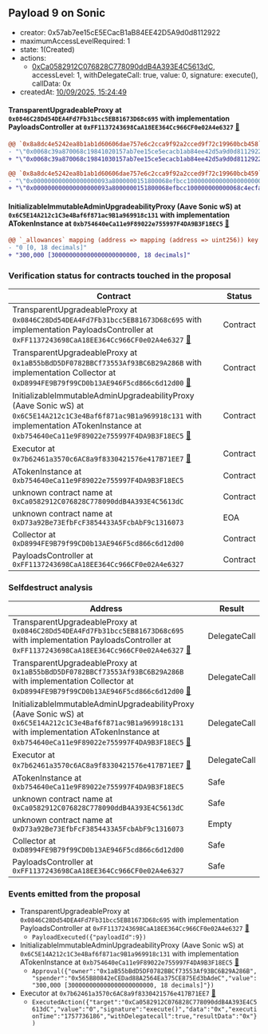 ## Payload 9 on Sonic

- creator: 0x57ab7ee15cE5ECacB1aB84EE42D5A9d0d8112922
- maximumAccessLevelRequired: 1
- state: 1(Created)
- actions:
  - [0xCa0582912C076828C778090ddB4A393E4C5613dC](https://sonicscan.org/tx/0xCa0582912C076828C778090ddB4A393E4C5613dC), accessLevel: 1, withDelegateCall: true, value: 0, signature: execute(), callData: 0x
- createdAt: [10/09/2025, 15:24:49](https://sonicscan.org/tx/0x36bc5b5a510d376eb069ded7dc55d1bf6090518cc49f33a640eda281c2dc226d)

#### TransparentUpgradeableProxy at `0x0846C28Dd54DEA4Fd7Fb31bcc5EB81673D68c695` with implementation PayloadsController at `0xFF1137243698CaA18EE364Cc966CF0e02A4e6327` [:ghost:](https://github.com/bgd-labs/aave-address-book  "GovernanceV3Sonic.PAYLOADS_CONTROLLER")

```diff
@@ `0x8a8dc4e5242ea8b1ab1d60606dae757e6c2cca9f92a2cced9f72c19960bcb458` raw  @@
- "\"0x0068c39a870068c19841020157ab7ee15ce5ecacb1ab84ee42d5a9d0d8112922\""
+ "\"0x0068c39a870068c19841030157ab7ee15ce5ecacb1ab84ee42d5a9d0d8112922\""

@@ `0x8a8dc4e5242ea8b1ab1d60606dae757e6c2cca9f92a2cced9f72c19960bcb459` raw  @@
- "\"0x000000000000000000093a8000000151800068efbcc100000000000000000000\""
+ "\"0x000000000000000000093a8000000151800068efbcc100000000000068c4ecfa\""

```
#### InitializableImmutableAdminUpgradeabilityProxy (Aave Sonic wS) at `0x6C5E14A212c1C3e4Baf6f871ac9B1a969918c131` with implementation ATokenInstance at `0xb754640eCa11e9F89022e755997F4DA9B3F18EC5` [:ghost:](https://github.com/bgd-labs/aave-address-book  "AaveV3Sonic.ASSETS.wS.A_TOKEN")

```diff
@@ `_allowances` mapping (address => mapping (address => uint256)) key `0x1ab55bbdd5df0782bbcf73553af93bc6b29a286b`.0x565b80842ecedad88a2564ea375ce875ed3badec @@
- "0 [0, 18 decimals]"
+ "300,000 [300000000000000000000000, 18 decimals]"

```
### Verification status for contracts touched in the proposal

| Contract | Status |
|---------|------------|
| TransparentUpgradeableProxy at `0x0846C28Dd54DEA4Fd7Fb31bcc5EB81673D68c695` with implementation PayloadsController at `0xFF1137243698CaA18EE364Cc966CF0e02A4e6327` [:ghost:](https://github.com/bgd-labs/aave-address-book  "GovernanceV3Sonic.PAYLOADS_CONTROLLER") | Contract |
| TransparentUpgradeableProxy at `0x1aB55bBdD5DF0782BBCf73553Af93BC6B29A286B` with implementation Collector at `0xD8994FE9B79f99CD0b13AE946F5cd866c6d12d00` [:ghost:](https://github.com/bgd-labs/aave-address-book  "AaveV3Sonic.COLLECTOR") | Contract |
| InitializableImmutableAdminUpgradeabilityProxy (Aave Sonic wS) at `0x6C5E14A212c1C3e4Baf6f871ac9B1a969918c131` with implementation ATokenInstance at `0xb754640eCa11e9F89022e755997F4DA9B3F18EC5` [:ghost:](https://github.com/bgd-labs/aave-address-book  "AaveV3Sonic.ASSETS.wS.A_TOKEN") | Contract |
| Executor at `0x7b62461a3570c6AC8a9f8330421576e417B71EE7` [:ghost:](https://github.com/bgd-labs/aave-address-book  "AaveV3Sonic.ACL_ADMIN") | Contract |
| ATokenInstance at `0xb754640eCa11e9F89022e755997F4DA9B3F18EC5` | Contract |
| unknown contract name at `0xCa0582912C076828C778090ddB4A393E4C5613dC` | Contract |
| unknown contract name at `0xD73a92Be73EfbFcF3854433A5FcbAbF9c1316073` | EOA |
| Collector at `0xD8994FE9B79f99CD0b13AE946F5cd866c6d12d00` | Contract |
| PayloadsController at `0xFF1137243698CaA18EE364Cc966CF0e02A4e6327` | Contract |

### Selfdestruct analysis

| Address | Result |
|---------|------------|
| TransparentUpgradeableProxy at `0x0846C28Dd54DEA4Fd7Fb31bcc5EB81673D68c695` with implementation PayloadsController at `0xFF1137243698CaA18EE364Cc966CF0e02A4e6327` [:ghost:](https://github.com/bgd-labs/aave-address-book  "GovernanceV3Sonic.PAYLOADS_CONTROLLER") | DelegateCall |
| TransparentUpgradeableProxy at `0x1aB55bBdD5DF0782BBCf73553Af93BC6B29A286B` with implementation Collector at `0xD8994FE9B79f99CD0b13AE946F5cd866c6d12d00` [:ghost:](https://github.com/bgd-labs/aave-address-book  "AaveV3Sonic.COLLECTOR") | DelegateCall |
| InitializableImmutableAdminUpgradeabilityProxy (Aave Sonic wS) at `0x6C5E14A212c1C3e4Baf6f871ac9B1a969918c131` with implementation ATokenInstance at `0xb754640eCa11e9F89022e755997F4DA9B3F18EC5` [:ghost:](https://github.com/bgd-labs/aave-address-book  "AaveV3Sonic.ASSETS.wS.A_TOKEN") | DelegateCall |
| Executor at `0x7b62461a3570c6AC8a9f8330421576e417B71EE7` [:ghost:](https://github.com/bgd-labs/aave-address-book  "AaveV3Sonic.ACL_ADMIN") | DelegateCall |
| ATokenInstance at `0xb754640eCa11e9F89022e755997F4DA9B3F18EC5` | Safe |
| unknown contract name at `0xCa0582912C076828C778090ddB4A393E4C5613dC` | Safe |
| unknown contract name at `0xD73a92Be73EfbFcF3854433A5FcbAbF9c1316073` | Empty |
| Collector at `0xD8994FE9B79f99CD0b13AE946F5cd866c6d12d00` | Safe |
| PayloadsController at `0xFF1137243698CaA18EE364Cc966CF0e02A4e6327` | Safe |

### Events emitted from the proposal

- TransparentUpgradeableProxy at `0x0846C28Dd54DEA4Fd7Fb31bcc5EB81673D68c695` with implementation PayloadsController at `0xFF1137243698CaA18EE364Cc966CF0e02A4e6327` [:ghost:](https://github.com/bgd-labs/aave-address-book  "GovernanceV3Sonic.PAYLOADS_CONTROLLER")
  - `PayloadExecuted({"payloadId":9})`
- InitializableImmutableAdminUpgradeabilityProxy (Aave Sonic wS) at `0x6C5E14A212c1C3e4Baf6f871ac9B1a969918c131` with implementation ATokenInstance at `0xb754640eCa11e9F89022e755997F4DA9B3F18EC5` [:ghost:](https://github.com/bgd-labs/aave-address-book  "AaveV3Sonic.ASSETS.wS.A_TOKEN")
  - `Approval({"owner":"0x1aB55bBdD5DF0782BBCf73553Af93BC6B29A286B","spender":"0x565B80842eCEDad88A2564Ea375CE875Ed3bAdeC","value":"300,000 [300000000000000000000000, 18 decimals]"})`
- Executor at `0x7b62461a3570c6AC8a9f8330421576e417B71EE7` [:ghost:](https://github.com/bgd-labs/aave-address-book  "AaveV3Sonic.ACL_ADMIN")
  - `ExecutedAction({"target":"0xCa0582912C076828C778090ddB4A393E4C5613dC","value":"0","signature":"execute()","data":"0x","executionTime":"1757736186","withDelegatecall":true,"resultData":"0x"})`
